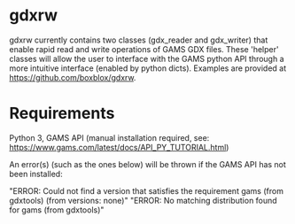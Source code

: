 # gdxrw
gdxrw currently contains two classes (gdx_reader and gdx_writer) that enable rapid read and write operations of GAMS GDX files.  These 'helper' classes will allow the user to interface with the GAMS python API through a more intuitive interface (enabled by python dicts).  Examples are provided at https://github.com/boxblox/gdxrw.  

# Requirements
Python 3, GAMS API (manual installation required, see: https://www.gams.com/latest/docs/API_PY_TUTORIAL.html)

An error(s) (such as the ones below) will be thrown if the GAMS API has not been installed:

"ERROR: Could not find a version that satisfies the requirement gams (from gdxtools) (from versions: none)"
"ERROR: No matching distribution found for gams (from gdxtools)"
